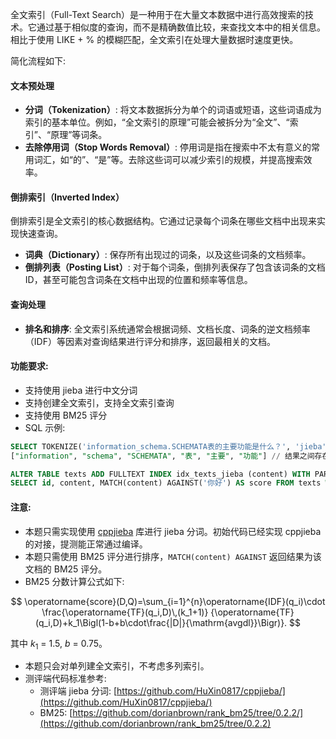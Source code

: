 全文索引（Full-Text Search）是一种用于在大量文本数据中进行高效搜索的技术。它通过基于相似度的查询，而不是精确数值比较，来查找文本中的相关信息。相比于使用 LIKE + % 的模糊匹配，全文索引在处理大量数据时速度更快。

简化流程如下:

#### **文本预处理**

- **分词（Tokenization）**: 将文本数据拆分为单个的词语或短语，这些词语成为索引的基本单位。例如，“全文索引的原理”可能会被拆分为“全文”、“索引”、“原理”等词条。
- **去除停用词（Stop Words Removal）**: 停用词是指在搜索中不太有意义的常用词汇，如“的”、“是”等。去除这些词可以减少索引的规模，并提高搜索效率。

#### **倒排索引（Inverted Index）**

倒排索引是全文索引的核心数据结构。它通过记录每个词条在哪些文档中出现来实现快速查询。

- **词典（Dictionary）**: 保存所有出现过的词条，以及这些词条的文档频率。
- **倒排列表（Posting List）**: 对于每个词条，倒排列表保存了包含该词条的文档 ID，甚至可能包含词条在文档中出现的位置和频率等信息。

#### **查询处理**

- **排名和排序**: 全文索引系统通常会根据词频、文档长度、词条的逆文档频率（IDF）等因素对查询结果进行评分和排序，返回最相关的文档。

#### 功能要求:

- 支持使用 jieba 进行中文分词
- 支持创建全文索引，支持全文索引查询
- 支持使用 BM25 评分
- SQL 示例:

```sql
SELECT TOKENIZE('information_schema.SCHEMATA表的主要功能是什么？', 'jieba') as text_tokens;
["information", "schema", "SCHEMATA", "表", "主要", "功能"] // 结果之间存在空格

ALTER TABLE texts ADD FULLTEXT INDEX idx_texts_jieba (content) WITH PARSER jieba;
SELECT id, content, MATCH(content) AGAINST('你好') AS score FROM texts WHERE MATCH(content) AGAINST('你好') > 0 ORDER BY MATCH(content) AGAINST('你好') DESC, id ASC;
```

#### 注意:

- 本题只需实现使用 [cppjieba](https://github.com/yanyiwu/cppjieba) 库进行 jieba 分词。初始代码已经实现 cppjieba 的对接，提测能正常通过编译。
- 本题只需使用 BM25 评分进行排序，`MATCH(content) AGAINST` 返回结果为该文档的 BM25 评分。
- BM25 分数计算公式如下:

$$
\operatorname{score}(D,Q)=\sum_{i=1}^{n}\operatorname{IDF}(q_i)\cdot
\frac{\operatorname{TF}(q_i,D)\,(k_1+1)}
{\operatorname{TF}(q_i,D)+k_1\Bigl(1-b+b\cdot\frac{|D|}{\mathrm{avgdl}}\Bigr)}.
$$

其中 $k_1$ = 1.5, $b$ = 0.75。

- 本题只会对单列建全文索引，不考虑多列索引。
- 测评端代码标准参考:
  - 测评端 jieba 分词: [https://github.com/HuXin0817/cppjieba/](https://github.com/HuXin0817/cppjieba/)
  - BM25: [https://github.com/dorianbrown/rank_bm25/tree/0.2.2/](https://github.com/dorianbrown/rank_bm25/tree/0.2.2)
